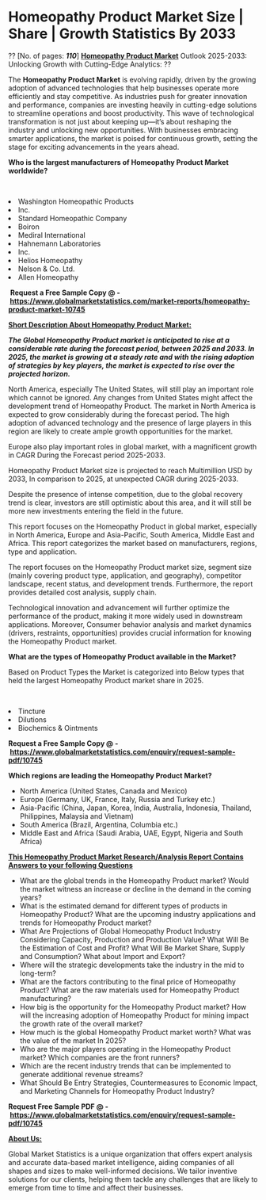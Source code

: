 <H1>Homeopathy Product Market Size | Share | Growth Statistics By 2033</H1><p>?? [No. of pages:&nbsp;<strong><em>110</em></strong>]&nbsp;<strong><a href="https://www.globalmarketstatistics.com/market-reports/homeopathy-product-market-10745">Homeopathy Product&nbsp;Market</a></strong>&nbsp;Outlook 2025-2033: Unlocking Growth with Cutting-Edge Analytics: ??</p><p>The <strong>Homeopathy Product Market</strong> is evolving rapidly, driven by the growing adoption of advanced technologies that help businesses operate more efficiently and stay competitive. As industries push for greater innovation and performance, companies are investing heavily in cutting-edge solutions to streamline operations and boost productivity. This wave of technological transformation is not just about keeping up&mdash;it&rsquo;s about reshaping the industry and unlocking new opportunities. With businesses embracing smarter applications, the market is poised for continuous growth, setting the stage for exciting advancements in the years ahead.</p><p><strong>Who is the largest manufacturers of Homeopathy Product Market worldwide?</strong></p><p>&nbsp;<li>Washington Homeopathic Products<li> Inc.<li> Standard Homeopathic Company<li> Boiron<li> Mediral International<li> Hahnemann Laboratories<li> Inc.<li> Helios Homeopathy<li> Nelson & Co. Ltd.<li> Allen Homeopathy</p><p>&nbsp;<strong>Request a Free Sample Copy @ -&nbsp;<a href="https://www.globalmarketstatistics.com/market-reports/homeopathy-product-market-10745">https://www.globalmarketstatistics.com/market-reports/homeopathy-product-market-10745</a></strong></p><p><strong><u>Short Description About Homeopathy Product Market:</u></strong></p><p><strong><em>The Global Homeopathy Product market is anticipated to rise at a considerable rate during the forecast period, between 2025 and 2033. In 2025, the market is growing at a steady rate and with the rising adoption of strategies by key players, the market is expected to rise over the projected horizon.</em></strong></p><p>North America, especially The United States, will still play an important role which cannot be ignored. Any changes from United States might affect the development trend of Homeopathy Product. The market in North America is expected to grow considerably during the forecast period. The high adoption of advanced technology and the presence of large players in this region are likely to create ample growth opportunities for the market.</p><p>Europe also play important roles in global market, with a magnificent growth in CAGR During the Forecast period 2025-2033.</p><p>Homeopathy Product Market size is projected to reach Multimillion USD by 2033, In comparison to 2025, at unexpected CAGR during 2025-2033.</p><p>Despite the presence of intense competition, due to the global recovery trend is clear, investors are still optimistic about this area, and it will still be more new investments entering the field in the future.</p><p>This report focuses on the Homeopathy Product in global market, especially in North America, Europe and Asia-Pacific, South America, Middle East and Africa. This report categorizes the market based on manufacturers, regions, type and application.</p><p>The report focuses on the Homeopathy Product market size, segment size (mainly covering product type, application, and geography), competitor landscape, recent status, and development trends. Furthermore, the report provides detailed cost analysis, supply chain.</p><p>Technological innovation and advancement will further optimize the performance of the product, making it more widely used in downstream applications. Moreover, Consumer behavior analysis and market dynamics (drivers, restraints, opportunities) provides crucial information for knowing the Homeopathy Product market.</p><p><strong>What are the types of Homeopathy Product available in the Market?</strong></p><p>Based on Product Types the Market is categorized into Below types that held the largest Homeopathy Product market share in 2025.</p><p>&nbsp;<li>Tincture<li> Dilutions<li> Biochemics & Ointments&nbsp;</p><p><strong>Request a Free Sample Copy @ -&nbsp;<a href="https://www.globalmarketstatistics.com/enquiry/request-sample-pdf/10745">https://www.globalmarketstatistics.com/enquiry/request-sample-pdf/10745</a></strong></p><p><strong>Which regions are leading the Homeopathy Product Market?</strong></p><ul><li>North America (United States, Canada and Mexico)</li><li>Europe (Germany, UK, France, Italy, Russia and Turkey etc.)</li><li>Asia-Pacific (China, Japan, Korea, India, Australia, Indonesia, Thailand, Philippines, Malaysia and Vietnam)</li><li>South America (Brazil, Argentina, Columbia etc.)</li><li>Middle East and Africa (Saudi Arabia, UAE, Egypt, Nigeria and South Africa)</li></ul><p><strong><u>This Homeopathy Product Market Research/Analysis Report Contains Answers to your following Questions</u></strong></p><ul><li>What are the global trends in the Homeopathy Product market? Would the market witness an increase or decline in the demand in the coming years?</li><li>What is the estimated demand for different types of products in Homeopathy Product? What are the upcoming industry applications and trends for Homeopathy Product market?</li><li>What Are Projections of Global Homeopathy Product Industry Considering Capacity, Production and Production Value? What Will Be the Estimation of Cost and Profit? What Will Be Market Share, Supply and Consumption? What about Import and Export?</li><li>Where will the strategic developments take the industry in the mid to long-term?</li><li>What are the factors contributing to the final price of Homeopathy Product? What are the raw materials used for Homeopathy Product manufacturing?</li><li>How big is the opportunity for the Homeopathy Product market? How will the increasing adoption of Homeopathy Product for mining impact the growth rate of the overall market?</li><li>How much is the global Homeopathy Product market worth? What was the value of the market In 2025?</li><li>Who are the major players operating in the Homeopathy Product market? Which companies are the front runners?</li><li>Which are the recent industry trends that can be implemented to generate additional revenue streams?</li><li>What Should Be Entry Strategies, Countermeasures to Economic Impact, and Marketing Channels for Homeopathy Product Industry?</li></ul><p><strong>Request Free Sample PDF @ -&nbsp;<a href="https://www.globalmarketstatistics.com/enquiry/request-sample-pdf/10745">https://www.globalmarketstatistics.com/enquiry/request-sample-pdf/10745</a></strong></p><p><strong><u>About Us:</u></strong></p><p>Global Market Statistics&nbsp;is a unique organization that offers expert analysis and accurate data-based market intelligence, aiding companies of all shapes and sizes to make well-informed decisions. We tailor inventive solutions for our clients, helping them tackle any challenges that are likely to emerge from time to time and affect their businesses.</p>
